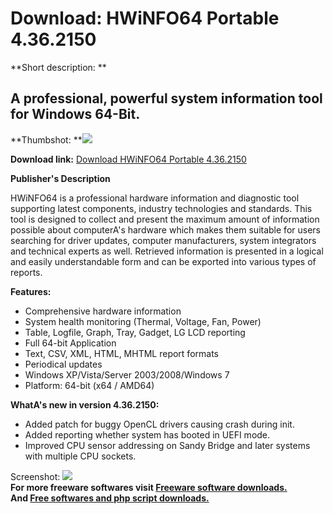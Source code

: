 # Download: HWiNFO64 Portable 4.36.2150

**Short description: **

## A professional, powerful system information tool for Windows 64-Bit.

  
**Thumbshot: **![](http://www.freewarefiles.com/screenshot/hwinfo32v4_md.jpg)   
  
**Download link:** [Download HWiNFO64 Portable 4.36.2150](http://freesoftwares.boysofts.com/HWiNFO64-Portable_program_69895.html)  
  

**Publisher's Description**  
  

HWiNFO64 is a professional hardware information and diagnostic tool supporting
latest components, industry technologies and standards. This tool is designed
to collect and present the maximum amount of information possible about
computerA's hardware which makes them suitable for users searching for driver
updates, computer manufacturers, system integrators and technical experts as
well. Retrieved information is presented in a logical and easily
understandable form and can be exported into various types of reports.

**Features:**

  * Comprehensive hardware information 
  * System health monitoring (Thermal, Voltage, Fan, Power) 
  * Table, Logfile, Graph, Tray, Gadget, LG LCD reporting 
  * Full 64-bit Application 
  * Text, CSV, XML, HTML, MHTML report formats 
  * Periodical updates 
  * Windows XP/Vista/Server 2003/2008/Windows 7 
  * Platform: 64-bit (x64 / AMD64) 

**WhatA's new in version 4.36.2150:**

  * Added patch for buggy OpenCL drivers causing crash during init. 
  * Added reporting whether system has booted in UEFI mode. 
  * Improved CPU sensor addressing on Sandy Bridge and later systems with multiple CPU sockets. 

  
  
Screenshot: ![](http://www.freewarefiles.com/screenshot/hwinfo32v4.jpg)  
**For more freeware softwares visit [Freeware software downloads.](http://freesoftwares.boysofts.com/)**   
**And [Free softwares and php script downloads.](http://www.boysofts.com/)**

